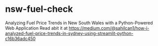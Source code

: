# nsw-fuel-check
Analyzing Fuel Price Trends in New South Wales with a Python-Powered Web Application
Read abit it at https://medium.com/@sahilcan1/how-i-analyzed-fuel-price-trends-in-sydney-using-streamlit-python-c16b36adc450
